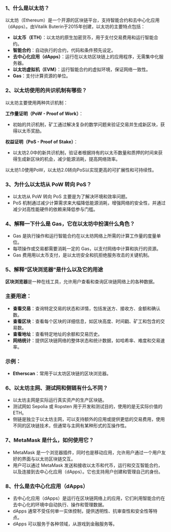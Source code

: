 ### 1、什么是以太坊？

以太坊（Ethereum）是一个开源的区块链平台，支持智能合约和去中心化应用（dApps）。由Vitalik Buterin于2015年创建，以太坊的主要特点包括：

- **以太币（ETH）**：以太坊的原生加密货币，用于支付交易费用和运行智能合约。
- **智能合约**：自动执行的合约，代码和条件预先设定。
- **去中心化应用（dApps）**：运行在以太坊区块链上的应用程序，无需集中化服务器。
- **以太坊虚拟机（EVM）**：运行智能合约的虚拟环境，保证网络一致性。
- **Gas**：支付计算资源的单位。

### 2、以太坊使用的共识机制有哪些？

以太坊主要使用两种共识机制：

**工作量证明（PoW - Proof of Work）**：

- 初始的共识机制，矿工通过解决复杂的数学问题来验证交易并生成新区块，获得以太币奖励。

**权益证明（PoS - Proof of Stake）**：

- 以太坊2.0中的新共识机制，验证者根据持有的以太币数量和质押的时间来获得生成新区块的机会，减少能源消耗，提高网络效率。

以太坊1.0使用PoW，以太坊2.0转向PoS以实现更高的可扩展性和可持续性。

### 3、为什么以太坊从 PoW 转向 PoS？

- 以太坊从 PoW 转向 PoS 主要是为了解决环境和效率问题。
- PoS 机制通过减少计算需求来大幅降低能源消耗，增强网络的安全性，并通过减少对高性能硬件的依赖来降低参与门槛。

### 4、解释一下什么是 Gas，它在以太坊中扮演什么角色？

- Gas 是执行操作和运行智能合约在以太坊网络上所需的计算工作量的度量单位。
- 每项操作或交易都需要消耗一定的 Gas，以支付网络中计算和执行的资源。
- Gas 费用用以太币支付，是以太坊安全和抗拒绝服务攻击的关键机制。

### 5、解释“区块浏览器”是什么以及它的用途

**区块浏览器**是一种在线工具，允许用户查看和查询区块链网络上的各种数据。

### 主要用途：

- **查看交易**：查询特定交易的状态和详情，包括发送方、接收方、金额和确认数。
- **查看区块**：查看每个区块的详细信息，如区块高度、时间戳、矿工和包含的交易数。
- **查看地址**：查看特定地址的余额和交易历史。
- **网络统计**：提供区块链网络的整体状态和统计数据，如哈希率、难度和交易速率。

### 示例：

- **Etherscan**：常用于以太坊区块链的区块浏览器。

### 6、以太坊主网、测试网和侧链有什么不同？

- 以太坊主网是实际运行真实资产的生产区块链。
- 测试网如 Sepolia 或 Ropsten 用于开发和测试目的，使用的是无实际价值的 ETH。
- 侧链是独立于以太坊主网，可以支持额外的应用或提供更低的交易费用，使用不同的区块链技术，但通常与主网有某种形式的互操作性。

### 7、MetaMask 是什么，如何使用它？

- MetaMask 是一个浏览器插件，同时也是移动应用，允许用户通过一个用户友好的界面与以太坊区块链交互。
- 用户可以通过 MetaMask 发送和接收以太币和代币，运行和交互智能合约，以及连接到去中心化应用（dApps）。它也支持用户创建和管理自己的身份。

### 8、什么是去中心化应用（dApps）

- 去中心化应用（dApps）是运行在区块链网络上的应用，它们利用智能合约在去中心化的环境中自动执行、操作和管理数据。
- dApps 通常不受任何单一实体控制，提供透明性、抗审查性和安全性等特点。
- dApps 可以服务于各种领域，从游戏到金融服务等。